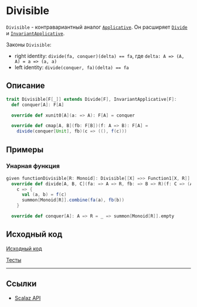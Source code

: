 # Divisible

`Divisible` - контравариантный аналог [`Applicative`](applicative). 
Он расширяет [`Divide`](divide) и [`InvariantApplicative`](invariant-applicative).

Законы `Divisible`:
- right identity: `divide(fa, conquer)(delta) == fa`, где `delta: A => (A, A) = a => (a, a)`
- left identity: `divide(conquer, fa)(delta) == fa`


## Описание

```scala
trait Divisible[F[_]] extends Divide[F], InvariantApplicative[F]:
  def conquer[A]: F[A]

  override def xunit0[A](a: => A): F[A] = conquer

  override def cmap[A, B](fb: F[B])(f: A => B): F[A] =
    divide(conquer[Unit], fb)(c => ((), f(c)))
```

## Примеры

### Унарная функция

```scala
given functionDivisible[R: Monoid]: Divisible[[X] =>> Function1[X, R]] with
  override def divide[A, B, C](fa: => A => R, fb: => B => R)(f: C => (A, B)): C => R =
    c => {
      val (a, b) = f(c)
      summon[Monoid[R]].combine(fa(a), fb(b))
    }

  override def conquer[A]: A => R = _ => summon[Monoid[R]].empty
```

## Исходный код

[Исходный код](https://gitflic.ru/project/artemkorsakov/scalabook/blob?file=examples%2Fsrc%2Fmain%2Fscala%2Ftypeclass%2Fmonad%2FDivisible.scala&plain=1)

[Тесты](https://gitflic.ru/project/artemkorsakov/scalabook/blob?file=examples%2Fsrc%2Ftest%2Fscala%2Ftypeclass%2Fmonad%2FDivisibleSuite.scala)


---

## Ссылки

- [Scalaz API](https://javadoc.io/static/org.scalaz/scalaz-core_3/7.3.6/scalaz/Divisible.html)
